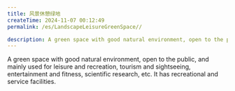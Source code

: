 ```yaml
---
title: 风景休憩绿地
createTime: 2024-11-07 00:12:49
permalink: /es/LandscapeLeisureGreenSpace//

description: A green space with good natural environment, open to the public, and mainly used for leisure and recreation, tourism and sightseeing, entertainment and fitness, scientific research, etc. It has recreational and service facilities.
---
```


A green space with good natural environment, open to the public, and mainly used for leisure and recreation, tourism and sightseeing, entertainment and fitness, scientific research, etc. It has recreational and service facilities.